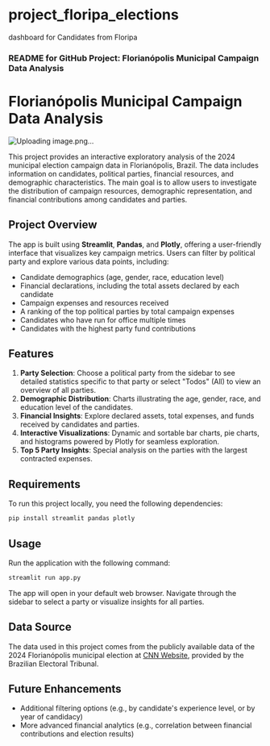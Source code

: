 # project_floripa_elections
dashboard for Candidates from Floripa


### README for GitHub Project: Florianópolis Municipal Campaign Data Analysis

# Florianópolis Municipal Campaign Data Analysis

![Uploading image.png…]()

This project provides an interactive exploratory analysis of the 2024 municipal election campaign data in Florianópolis, Brazil. The data includes information on candidates, political parties, financial resources, and demographic characteristics. The main goal is to allow users to investigate the distribution of campaign resources, demographic representation, and financial contributions among candidates and parties.

## Project Overview

The app is built using **Streamlit**, **Pandas**, and **Plotly**, offering a user-friendly interface that visualizes key campaign metrics. Users can filter by political party and explore various data points, including:

- Candidate demographics (age, gender, race, education level)
- Financial declarations, including the total assets declared by each candidate
- Campaign expenses and resources received
- A ranking of the top political parties by total campaign expenses
- Candidates who have run for office multiple times
- Candidates with the highest party fund contributions

## Features

1. **Party Selection**: Choose a political party from the sidebar to see detailed statistics specific to that party or select "Todos" (All) to view an overview of all parties.
2. **Demographic Distribution**: Charts illustrating the age, gender, race, and education level of the candidates.
3. **Financial Insights**: Explore declared assets, total expenses, and funds received by candidates and parties.
4. **Interactive Visualizations**: Dynamic and sortable bar charts, pie charts, and histograms powered by Plotly for seamless exploration.
5. **Top 5 Party Insights**: Special analysis on the parties with the largest contracted expenses.

## Requirements

To run this project locally, you need the following dependencies:

```bash
pip install streamlit pandas plotly
```

## Usage

Run the application with the following command:

```bash
streamlit run app.py
```

The app will open in your default web browser. Navigate through the sidebar to select a party or visualize insights for all parties.

## Data Source

The data used in this project comes from the publicly available data of the 2024 Florianópolis municipal election at [CNN Website](https://www.cnnbrasil.com.br/eleicoes/quem-sao-os-candidatos-a-vereador-em-florianopolis/), provided by the Brazilian Electoral Tribunal.

## Future Enhancements

- Additional filtering options (e.g., by candidate's experience level, or by year of candidacy)
- More advanced financial analytics (e.g., correlation between financial contributions and election results)
